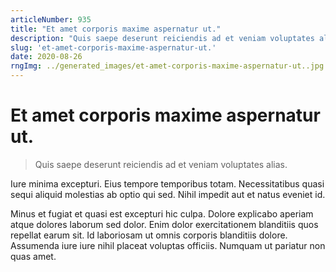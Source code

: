 ```yaml
---
articleNumber: 935
title: "Et amet corporis maxime aspernatur ut."
description: "Quis saepe deserunt reiciendis ad et veniam voluptates alias."
slug: 'et-amet-corporis-maxime-aspernatur-ut.'
date: 2020-08-26
rngImg: ../generated_images/et-amet-corporis-maxime-aspernatur-ut..jpg
---
```


# Et amet corporis maxime aspernatur ut.

> Quis saepe deserunt reiciendis ad et veniam voluptates alias.

Iure minima excepturi. Eius tempore temporibus totam. Necessitatibus quasi sequi aliquid molestias ab optio qui sed. Nihil impedit aut et natus eveniet id.
 Minus et fugiat et quasi est excepturi hic culpa. Dolore explicabo aperiam atque dolores laborum sed dolor. Enim dolor exercitationem blanditiis quos repellat earum sit. Id laboriosam ut omnis corporis blanditiis dolore. Assumenda iure iure nihil placeat voluptas officiis. Numquam ut pariatur non quas amet.
